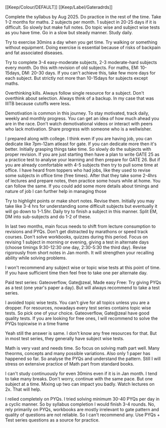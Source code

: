 [[Keep/Colour/DEFAULT]] [[Keep/Label/Gateradrds]]

Complete the syllabus by Aug 2025. Do practice in the rest of the time. Take 1-2 months for maths. 2 subjects per month. 1 subject in 20-25 days if it is difficult. So slowly but make full notes. Do topic wise and subject wise tests as you have time. Go in a slow but steady manner. Study daily.

Try to exercise 30mins a day when you get time. Try walking or something without equipment. Doing exercise is essential because of risks of backpain and fat associated diseases.

Try to complete 3-4 easy-moderate subjects, 2-3 moderate-hard subjects every month. Do this with revision of old subjects. For maths, EM: 10-15days, DM: 20-30 days. If you can't achieve this, take few more days for each subject. But strictly not more than 10-15days for subjects except maths.



Overthinking kills. Always follow single resource for a subject. Don't overthink about selection. Always think of a backup. In my case that was IIITB because cutoffs were less.

Demotivation is common in this journey. To stay motivated, track daily, weekly and monthly progress. You can get an idea of how much ahead you are in the race. Don't watch demotivational videos or interact with peers who lack motivation. Share progress with someone who is a wellwisher.


 I prepared along with college. I think even if you are having job, you can dedicate like 7pm-12am atleast for gate. If you can dedicate more then it's better. Initially grasping things take time. So slowly do the subjects with proper revision. If you are just starting then have a plan to write GATE 25 as a practice test to analyse your learning and then prepare for GATE 26. But if you are already comfortable with 4-5 subjects then try to pull some time at office. I have heard from toppers who had jobs, like they used to revise some subjects in office time (free times). After that they take some 2-4hrs of lectures and prepare notes, then practice some hours while at home. You can follow the same. If you could add some more details about timings and nature of job I can further help in managing those




Try to highlight points or make short notes. Revise them. Initially you may take like 3-4 hrs for understanding some difficult subjects but eventually it will go down to 1-1.5hr. Daily try to finish a subject in this manner. Split EM, DM into sub-subjects and do 1-2 of these.

In last two months, main focus needs to shift from lecture consumption to revisions and PYQs. Don't get distracted by marathons or speed track courses. Don't solve workbooks, quizzes during this period. Focus on revising 1 subject in morning or evening, giving a test in alternate days (choose timings 9:30-12:30 one day, 2:30-5:30 the third day). Revise rigorously from short notes in Jan month. It will strengthen your recalling ability while solving problems.

I won't recommend any subject wise or topic wise tests at this point of time. If you have sufficient time then feel free to take one per alternate day.

Paid test series: Gateoverflow, Gate@zeal, Made easy Free: Try giving PYQs as a test (one year's paper a day). But will always recommend to take a test series.


I avoided topic wise tests. You can't give for all topics unless you are a dropper. For resources, nowadays every test series contains topic wise tests. So pick one of your choice. Gateoverflow, Gate@zeal have good quality tests. If you are looking for free ones, I will recommend to solve the PYQs topicwise in a time frame

Yeah still the answer is same. I don't know any free resources for that. But in most test series, they generally have subject wise tests.


Math is very vast and needs time. So focus on solving math part well. Many theorms, concepts and many possible variations. Also only 1 paper has happened so far. So analyse the PYQs and understand the pattern. Still I will stress on extensive practice of Math part from standard books. 


I can't study continuously for even 30mins even if it is in Jan month. I tend to take many breaks. Don't worry, continue with the same pace. But one subject at a time. Mixing up two can impact you badly. Watch lectures on 2x. That will help.



I relied completely on PYQs. I tried solving minimum 30-40 PYQs per day in a cyclic manner. So by syllabus completion I would finish 3-4 rounds. No, rely primarily on PYQs, workbooks are mostly irrelevant to gate pattern and quality of questions are not reliable. So I can't recommend any. Use PYQs + Test series questions as a source for practice.
